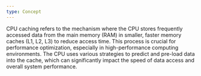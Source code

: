 ```yaml
---
type: Concept
---
```


CPU caching refers to the mechanism where the CPU stores frequently accessed data from the main memory (RAM) in smaller, faster memory caches (L1, L2, L3) to reduce access time. This process is crucial for performance optimization, especially in high-performance computing environments. The CPU uses various strategies to predict and pre-load data into the cache, which can significantly impact the speed of data access and overall system performance.